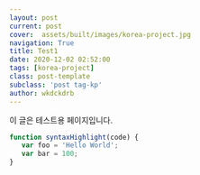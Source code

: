 ```yaml
---
layout: post
current: post
cover:  assets/built/images/korea-project.jpg
navigation: True
title: Test1
date: 2020-12-02 02:52:00
tags: [korea-project]
class: post-template
subclass: 'post tag-kp'
author: wkdckdrb
---
```


이 글은 테스트용 페이지입니다.



~~~javascript
function syntaxHighlight(code) {
   var foo = 'Hello World';
   var bar = 100;
}
~~~